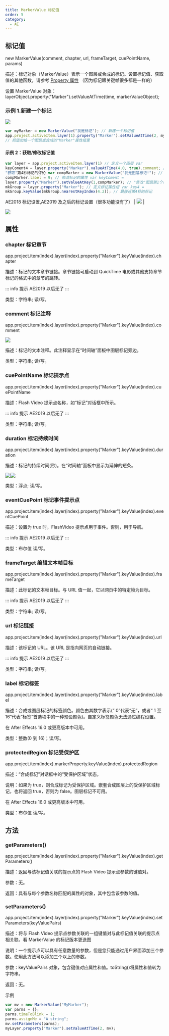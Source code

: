 ```yaml
---
title: MarkerValue 标记值
order: 5
category:
  - AE
---
```


## 标记值

new MarkerValue(comment, chapter, url, frameTarget, cuePointName, params)

描述：标记对象（MarkerValue）表示一个图层或合成的标记。设置标记值、获取值的其他函数，请参考 [Property
属性](https://www.yuelili.com/docs/ae-script/property-property/#62-toc-title)
（因为标记跟关键帧很多都是一样的）

设置 MarkerValue 对象：layerObject.property("Marker").setValueAtTime(time,
markerValueObject);

### 示例 1.新建一个标记

![](https://cdn.yuelili.com/20211012172953.png)

```javascript
var myMarker = new MarkerValue("我是标记"); // 新建一个标记值
app.project.activeItem.layer(1).property("Marker").setValueAtTime(2, myMarker);
// 把值加给一个图层或合成的"Marker"属性组里
```

#### 示例 2：获取/修改标记值

```javascript
var layer = app.project.activeItem.layer(1) // 定义一个图层 var
keyComent4 = layer.property("Marker").valueAtTime(4.0, true).comment; //
"获取"第4秒标记的评论 var compMarker = new MarkerValue("我是图层标记!"); // 定义评论值
compMarker.label = 9; // 修改标记的属性 var keyComent =
layer.property("Marker").setValueAtKey(1,compMarker); // "修改"图层第1个标记的评论 var
mkGroup = layer.property("Marker"); // 定义标记属性组 var key4 =
mkGroup.keyValue(mkGroup.nearestKeyIndex(4.2)); // 最接近第4秒的标记
```

AE2018 标记设置,AE2019 及之后的标记设置（很多功能没有了）
| ![](https://mir.yuelili.com/wp-content/uploads/2021/07/0b35a735cb997a6be046c7fdd0c7afda.png) |

![](https://cdn.yuelili.com/20211012172447.png)

## 属性

### chapter 标记章节

app.project.item(index).layer(index).property("Marker").keyValue(index).chapter

描述：标记的文本章节链接。章节链接可启动到 QuickTime 电影或其他支持章节标记的格式中的章节的跳转。

::: info 提示
AE2019 以后无了
:::

类型：字符串; 读/写。

### comment 标记注释

app.project.item(index).layer(index).property("Marker").keyValue(index).comment

![](https://mir.yuelili.com/wp-content/uploads/2021/07/e0cf48ac32bf73ec5c21fa299c628a00.png)

描述：标记的文本注释。此注释显示在“时间轴”面板中图层标记旁边。

类型：字符串; 读/写。

### cuePointName 标记提示点

app.project.item(index).layer(index).property("Marker").keyValue(index).cuePointName

描述：Flash Video 提示点名称，如“标记”对话框中所示。

::: info 提示
AE2019 以后无了
:::

类型：字符串; 读/写。

### duration 标记持续时间

app.project.item(index).layer(index).property("Marker").keyValue(index).duration

描述：标记的持续时间(秒)。在“时间轴”面板中显示为延伸的短条。

![](https://mir.yuelili.com/wp-content/uploads/2021/07/ecdbe12134b54e7cd42f303303d6a5da.png)![](https://mir.yuelili.com/wp-content/uploads/2021/07/704398044a329bcb6c81eb44e3cc63f9.png)

类型：浮点; 读/写。

### eventCuePoint 标记事件提示点

app.project.item(index).layer(index).property("Marker").keyValue(index).eventCuePoint

描述：设置为 true 时，FlashVideo 提示点用于事件。否则，用于导航。

::: info 提示
AE2019 以后无了
:::

类型：布尔值 读/写。

### frameTarget 编辑文本帧目标

app.project.item(index).layer(index).property("Marker").keyValue(index).frameTarget

描述：此标记的文本帧目标。与 URL 值一起，它以网页中的特定帧为目标。

::: info 提示
AE2019 以后无了
:::

类型：字符串; 读/写。

### url 标记链接

app.project.item(index).layer(index).property("Marker").keyValue(index).url

描述：该标记的 URL。该 URL 是指向网页的自动链接。

::: info 提示
AE2019 以后无了
:::

类型：字符串; 读/写。

### label 标记标签

app.project.item(index).layer(index).property("Marker").keyValue(index).label

描述：合成或图层标记的标签颜色。颜色由其数字表示(“ 0”代表“无”，或者“
1 至 16”代表“标签”首选项中的一种预设颜色)。自定义标签颜色无法通过编程设置。

在 After Effects 16.0 或更高版本中可用。

类型：整数(0 到 16)；读/写。

### protectedRegion 标记受保护区

app.project.item(index).markerProperty.keyValue(index).protectedRegion

描述：“合成标记”对话框中的“受保护区域”状态。

说明：如果为 true，则合成标记为受保护区域。嵌套合成图层上的受保护区域标记，也将返回 true，否则为 false。图层标记不可用。

在 After Effects 16.0 或更高版本中可用。

类型：布尔值 读/写。

## 方法

### getParameters()

app.project.item(index).layer(index).property("Marker").keyValue(index).getParameters()

描述：返回与该标记值关联的提示点的 Flash Video 提示点参数的键值对。

参数：无。

返回：具有与每个参数名称匹配的属性的对象，其中包含该参数的值。

### setParameters()

app.project.item(index).layer(index).property("Marker").keyValue(index).setParameters(keyValuePairs)

描述：将与 Flash Video 提示点参数关联的一组键值对与此标记值关联的提示点相关联。看 MarkerValue 的标记版本更迭图

说明：一个提示点可以具有任意数量的参数，但是您只能通过用户界面添加三个参数。使用此方法可以添加三个以上的参数。

参数：keyValuePairs 对象，包含键值对应属性和值。toString()将属性和值转为字符串。

返回：无。

示例

```javascript
var mv = new MarkerValue("MyMarker");
var parms = {};
parms.timeToBlink = 1;
parms.assignMe = "A string";
mv.setParameters(parms);
myLayer.property("Marker").setValueAtTime(2, mv);
```
